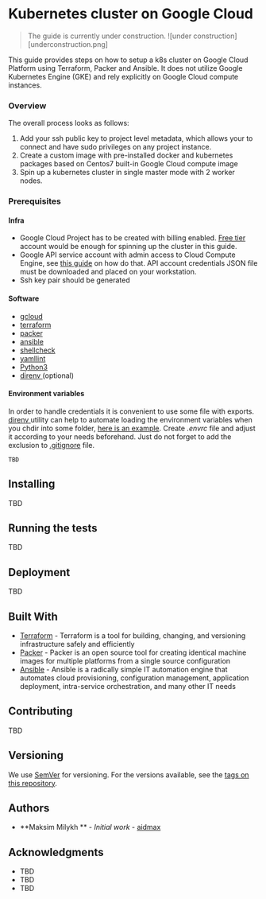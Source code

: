 # Kubernetes cluster on Google Cloud
> The guide is currently under construction.
![under construction][underconstruction.png]

This guide provides steps on how to setup a k8s cluster on Google Cloud Platform using Terraform, Packer and Ansible.
It does not utilize Google Kubernetes Engine (GKE) and rely explicitly on Google Cloud compute instances.

### Overview
The overall process looks as follows:
1. Add your ssh public key to project level metadata, which allows your to connect and have sudo privileges on any project instance.
2. Create a custom image with pre-installed docker and kubernetes packages based on Centos7 built-in Google Cloud compute image
3. Spin up a kubernetes cluster in single master mode with 2 worker nodes.

### Prerequisites

#### Infra
* Google Cloud Project has to be created with billing enabled. [Free tier](https://cloud.google.com/free/) account would be enough for spinning up the cluster in this guide.
* Google API service account with admin access to Cloud Compute Engine, see [this guide](https://cloud.google.com/community/tutorials/managing-gcp-projects-with-terraform) on how do that. API account credentials JSON file must be downloaded and placed on your workstation.
* Ssh key pair should be generated

#### Software
* [ gcloud ](https://cloud.google.com/sdk/install)
* [ terraform ](https://www.terraform.io/downloads.html)
* [ packer ](https://www.packer.io/downloads.html)
* [ ansible ](https://docs.ansible.com/ansible/latest/installation_guide/intro_installation.html)
* [shellcheck](https://github.com/koalaman/shellcheck)
* [yamllint](https://github.com/adrienverge/yamllint)
* [Python3](https://www.python.org/downloads/)
* [ direnv ](https://direnv.net) (optional)

#### Environment variables
In order to handle credentials it is convenient to use some file with exports. [ direnv ](https://direnv.net) utility can help to automate loading the environment variables when you chdir into some folder, [here is an example](envrc_example). Create *.envrc* file and adjust it according to your needs beforehand. Just do not forget to add the exclusion to [.gitignore](.gitignore) file.
```
TBD
```

## Installing

TBD

## Running the tests

TBD


## Deployment

TBD

## Built With

* [Terraform](https://www.terraform.io) - Terraform is a tool for building, changing, and versioning infrastructure safely and efficiently
* [Packer](https://packer.io) - Packer is an open source tool for creating identical machine images for multiple platforms from a single source configuration
* [Ansible](https://ansible.com) - Ansible is a radically simple IT automation engine that automates cloud provisioning, configuration management, application deployment, intra-service orchestration, and many other IT needs

## Contributing

TBD

## Versioning

We use [SemVer](http://semver.org/) for versioning. For the versions available, see the [tags on this repository](https://github.com/your/project/tags). 

## Authors

* **Maksim Milykh ** - *Initial work* - [aidmax](https://github.com/aidmax)

## Acknowledgments

* TBD
* TBD
* TBD

